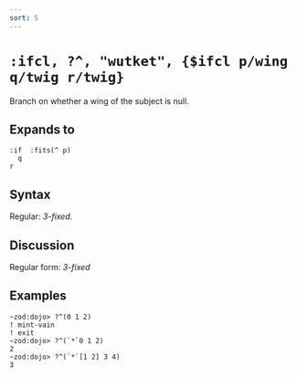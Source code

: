 ```yaml
---
sort: 5
---
```


# `:ifcl, ?^, "wutket", {$ifcl p/wing q/twig r/twig}`

Branch on whether a wing of the subject is null.

## Expands to

```
:if  :fits(^ p)
  q
r
```

## Syntax

Regular: *3-fixed*.

## Discussion

Regular form: *3-fixed*

## Examples

```
~zod:dojo> ?^(0 1 2)
! mint-vain
! exit
~zod:dojo> ?^(`*`0 1 2)
2
~zod:dojo> ?^(`*`[1 2] 3 4)
3
```
